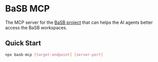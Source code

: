 # BaSB MCP

The MCP server for the [BaSB project](https://github.com/BHznJNs/BaSB) that can helps the AI agents better access the BaSB workspaces.

## Quick Start

```bash
npx basb-mcp [target-endpoint] [server-port]
```
